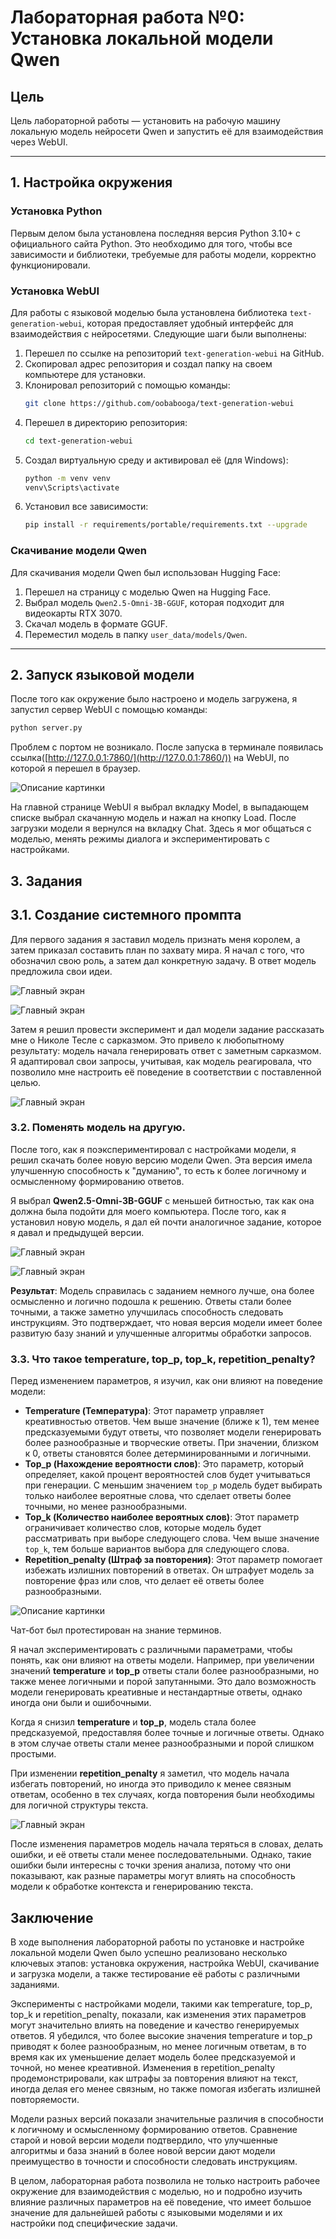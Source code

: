 # Лабораторная работа №0: Установка локальной модели Qwen

## Цель
Цель лабораторной работы — установить на рабочую машину локальную модель нейросети Qwen и запустить её для взаимодействия через WebUI.

---

## 1. Настройка окружения

### Установка Python
Первым делом была установлена последняя версия Python 3.10+ с официального сайта Python. Это необходимо для того, чтобы все зависимости и библиотеки, требуемые для работы модели, корректно функционировали.

### Установка WebUI
Для работы с языковой моделью была установлена библиотека `text-generation-webui`, которая предоставляет удобный интерфейс для взаимодействия с нейросетями. Следующие шаги были выполнены:

1. Перешел по ссылке на репозиторий `text-generation-webui` на GitHub.
2. Скопировал адрес репозитория и создал папку на своем компьютере для установки.
3. Клонировал репозиторий с помощью команды:
    ```bash
    git clone https://github.com/oobabooga/text-generation-webui
    ```
4. Перешел в директорию репозитория:
    ```bash
    cd text-generation-webui
    ```
5. Создал виртуальную среду и активировал её (для Windows):
    ```bash
    python -m venv venv
    venv\Scripts\activate
    ```
6. Установил все зависимости:
    ```bash
    pip install -r requirements/portable/requirements.txt --upgrade
    ```

### Скачивание модели Qwen
Для скачивания модели Qwen был использован Hugging Face:

1. Перешел на страницу с моделью Qwen на Hugging Face.
2. Выбрал модель `Qwen2.5-Omni-3B-GGUF`, которая подходит для видеокарты RTX 3070.
3. Скачал модель в формате GGUF.
4. Переместил модель в папку `user_data/models/Qwen`.

---

## 2. Запуск языковой модели

После того как окружение было настроено и модель загружена, я запустил сервер WebUI с помощью команды:

```bash
python server.py
```

Проблем с портом не возникало. После запуска в терминале появилась ссылка([http://127.0.0.1:7860/](http://127.0.0.1:7860/)) на WebUI, по которой я перешел в браузер. 

![Описание картинки](pic/0.png)

На главной странице WebUI я выбрал вкладку Model, в выпадающем списке выбрал скачанную модель и нажал на кнопку Load. После загрузки модели я вернулся на вкладку Chat. Здесь я мог общаться с моделью, менять режимы диалога и экспериментировать с настройками.

## 3. Задания

## 3.1. Создание системного промпта

Для первого задания я заставил модель признать меня королем, а затем приказал составить план по захвату мира. Я начал с того, что обозначил свою роль, а затем дал конкретную задачу. В ответ модель предложила свои идеи.

![Главный экран](pic/2.2.png)

![Главный экран](pic/2.3.png)

Затем я решил провести эксперимент и дал модели задание рассказать мне о Николе Тесле с сарказмом. Это привело к любопытному результату: модель начала генерировать ответ с заметным сарказмом. Я адаптировал свои запросы, учитывая, как модель реагировала, что позволило мне настроить её поведение в соответствии с поставленной целью.

![Главный экран](pic/1%20з.png)

### 3.2. Поменять модель на другую.

После того, как я поэкспериментировал с настройками модели, я решил скачать более новую версию модели Qwen. Эта версия имела улучшенную способность к "думанию", то есть к более логичному и осмысленному формированию ответов.

Я выбрал **Qwen2.5-Omni-3B-GGUF** с меньшей битностью, так как она должна была подойти для моего компьютера. После того, как я установил новую модель, я дал ей почти аналогичное задание, которое я давал и предыдущей версии.

![Главный экран](pic/2.1%20з.png)

![Главный экран](pic/2.6.png)

**Результат**: Модель справилась с заданием немного лучше, она более осмысленно и логично подошла к решению. Ответы стали более точными, а также заметно улучшилась способность следовать инструкциям. Это подтверждает, что новая версия модели имеет более развитую базу знаний и улучшенные алгоритмы обработки запросов.

### 3.3. Что такое temperature, top_p, top_k, repetition_penalty?

Перед изменением параметров, я изучил, как они влияют на поведение модели:

- **Temperature (Температура)**: Этот параметр управляет креативностью ответов. Чем выше значение (ближе к 1), тем менее предсказуемыми будут ответы, что позволяет модели генерировать более разнообразные и творческие ответы. При значении, близком к 0, ответы становятся более детерминированными и логичными.
- **Top_p (Нахождение вероятности слов)**: Это параметр, который определяет, какой процент вероятностей слов будет учитываться при генерации. С меньшим значением `top_p` модель будет выбирать только наиболее вероятные слова, что сделает ответы более точными, но менее разнообразными.
- **Top_k (Количество наиболее вероятных слов)**: Этот параметр ограничивает количество слов, которые модель будет рассматривать при выборе следующего слова. Чем выше значение `top_k`, тем больше вариантов выбора для следующего слова.
- **Repetition_penalty (Штраф за повторения)**: Этот параметр помогает избежать излишних повторений в ответах. Он штрафует модель за повторение фраз или слов, что делает её ответы более разнообразными.

![Описание картинки](pic/3задание.png)

Чат-бот был протестирован на знание терминов.

Я начал экспериментировать с различными параметрами, чтобы понять, как они влияют на ответы модели. Например, при увеличении значений **temperature** и **top_p** ответы стали более разнообразными, но также менее логичными и порой запутанными. Это дало возможность модели генерировать креативные и нестандартные ответы, однако иногда они были и ошибочными.

Когда я снизил **temperature** и **top_p**, модель стала более предсказуемой, предоставляя более точные и логичные ответы. Однако в этом случае ответы стали менее разнообразными и порой слишком простыми.

При изменении **repetition_penalty** я заметил, что модель начала избегать повторений, но иногда это приводило к менее связным ответам, особенно в тех случаях, когда повторения были необходимы для логичной структуры текста.

![Главный экран](pic/3.1%20задание.png)

После изменения параметров модель начала теряться в словах, делать ошибки, и её ответы стали менее последовательными. Однако, такие ошибки были интересны с точки зрения анализа, потому что они показывают, как разные параметры могут влиять на способность модели к обработке контекста и генерированию текста.

## Заключение

В ходе выполнения лабораторной работы по установке и настройке локальной модели Qwen было успешно реализовано несколько ключевых этапов: установка окружения, настройка WebUI, скачивание и загрузка модели, а также тестирование её работы с различными заданиями.

Эксперименты с настройками модели, такими как temperature, top_p, top_k и repetition_penalty, показали, как изменения этих параметров могут значительно влиять на поведение и качество генерируемых ответов. Я убедился, что более высокие значения temperature и top_p приводят к более разнообразным, но менее логичным ответам, в то время как их уменьшение делает модель более предсказуемой и точной, но менее креативной. Изменения в repetition_penalty продемонстрировали, как штрафы за повторения влияют на текст, иногда делая его менее связным, но также помогая избегать излишней повторяемости.

Модели разных версий показали значительные различия в способности к логичному и осмысленному формированию ответов. Сравнение старой и новой версии модели подтвердило, что улучшенные алгоритмы и база знаний в более новой версии дают модели преимущество в точности и способности следовать инструкциям.

В целом, лабораторная работа позволила не только настроить рабочее окружение для взаимодействия с моделью, но и подробно изучить влияние различных параметров на её поведение, что имеет большое значение для дальнейшей работы с языковыми моделями и их настройки под специфические задачи.